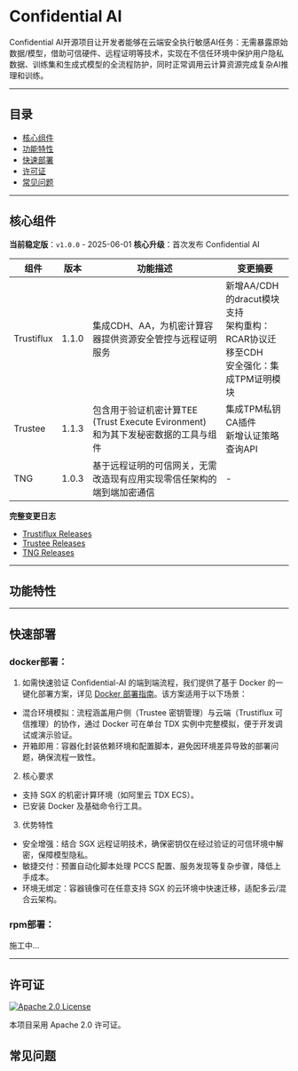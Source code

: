 # Confidential AI

Confidential AI开源项目让开发者能够在云端安全执行敏感AI任务：无需暴露原始数据/模型，借助可信硬件、远程证明等技术，实现在不信任环境中保护用户隐私数据、训练集和生成式模型的全流程防护，同时正常调用云计算资源完成复杂AI推理和训练。

<!-- [![CI Status](https://github.com/your-org/your-solution/actions/workflows/ci.yml/badge.svg)](https://github.com/your-org/your-solution/actions) -->
<!-- [![Docker Pulls](https://img.shields.io/docker/pulls/your-image)](https://hub.docker.com/r/your-image) -->
<!-- [![System Architecture](https://img.shields.io/badge/architecture-diagram-blueviolet)](docs/architecture.png) -->

---

## 目录

- [核心组件](#核心组件)
- [功能特性](#功能特性)
- [快速部署](#快速部署)
- [许可证](#许可证)
- [常见问题](#常见问题)

---

## 核心组件

**当前稳定版**：`v1.0.0` - 2025-06-01
**核心升级**：首次发布 Confidential AI

| 组件          | 版本     | 功能描述                    | 变更摘要 |
|---------------|----------|----------------------------|-----------|
| Trustiflux   | 1.1.0    | 集成CDH、AA，为机密计算容器提供资源安全管控与远程证明服务 | 新增AA/CDH的dracut模块支持<br>架构重构：RCAR协议迁移至CDH<br>安全强化：集成TPM证明模块 |
| Trustee      | 1.1.3    | 包含用于验证机密计算TEE (Trust Execute Evironment) 和为其下发秘密数据的工具与组件 | 集成TPM私钥CA插件<br>新增认证策略查询API |
| TNG          | 1.0.3    | 基于远程证明的可信网关，无需改造现有应用实现零信任架构的端到端加密通信 | - |

**完整变更日志**

- [Trustiflux Releases](https://github.com/inclavare-containers/guest-components/releases)
- [Trustee Releases](https://github.com/openanolis/trustee/releases)
- [TNG Releases](https://github.com/inclavare-containers/TNG/releases)

---

## 功能特性

<!-- - **核心功能1**：描述 + 技术亮点（例如：基于TensorFlow Lite的实时推理）
- **核心功能2**：异步任务处理 + 性能指标（例如：每秒处理10k+请求）
- **扩展能力**：插件系统/自定义模块支持
- **跨平台**：支持Windows/Linux/macOS/Docker -->

---

## 快速部署

### docker部署：

1. 如需快速验证 Confidential-AI 的端到端流程，我们提供了基于 Docker 的一键化部署方案，详见 [Docker 部署指南](deployment/docker/README-zh_CN.md)。该方案适用于以下场景：

- 混合环境模拟：流程涵盖用户侧（Trustee 密钥管理）与云端（Trustiflux 可信推理）的协作，通过 Docker 可在单台 TDX 实例中完整模拟，便于开发调试或演示验证。
- 开箱即用：容器化封装依赖环境和配置脚本，避免因环境差异导致的部署问题，确保流程一致性。

2. 核心要求

- 支持 SGX 的机密计算环境（如阿里云 TDX ECS）。
- 已安装 Docker 及基础命令行工具。

3. 优势特性

- 安全增强：结合 SGX 远程证明技术，确保密钥仅在经过验证的可信环境中解密，保障模型隐私。
- 敏捷交付：预置自动化脚本处理 PCCS 配置、服务发现等复杂步骤，降低上手成本。
- 环境无绑定：容器镜像可在任意支持 SGX 的云环境中快速迁移，适配多云/混合云架构。

### rpm部署：

施工中...

---

## 许可证

[![Apache 2.0 License](https://img.shields.io/badge/License-Apache_2.0-blue.svg)](https://opensource.org/licenses/Apache-2.0)

本项目采用 Apache 2.0 许可证。

## 常见问题

<!-- Q: 如何处理内存不足问题？
A: 尝试调整config.yaml中的memory_limit参数或使用分块处理模式

Q: 是否支持ARM架构？
A: 自v2.1.0起提供实验性支持 -->

